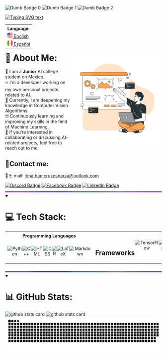 <!-- Dumb badges -->
<img src="https://forthebadge.com/images/badges/gluten-free.svg" height="20" alt="Dumb Badge 0"/> <img src="https://forthebadge.com/images/badges/uses-badges.svg" height="20" alt="Dumb Badge 1"/> <img src="https://forthebadge.com/images/badges/powered-by-electricity.svg" height="20" alt="Dumb Badge 2"/>

<!-- Typing SVG -->
<a href="https://git.io/typing-svg" target="_blank" rel="noopener noreferrer">
    <img src="https://readme-typing-svg.demolab.com?font=IBM+Plex+Mono&pause=1000&color=FF7700&center=true&width=435&lines=Hello+there!%F0%9F%96%96+I+am+Jonathan+Cruz;-+Artificial+Intelligence+Engineer+-" alt="Typing SVG text" /></a>
  
<!-- Language Selector -->
<table align="right">
    <tr><th align="left">Language:</th>
    <tr><td><a href="https://github.com/JonathanCruze/JonathanCruze/tree/main"><img src="./assets/usa-icon.png" alt="US flag" width="17px"> English</a></td></tr>
    <tr><td><a href="https://github.com/JonathanCruze/JonathanCruze/blob/main/README.es.md"><img src="./assets/mex-icon.png" alt="Mexico flag" width="17px"> Español</a></td></tr>
</table>

<!-- Image at the side -->
<img align="right" src="./assets/illustration.png" width="290"/>

# 💫 About Me:
:school: I am a **Junior** AI college student on Mexico.<br>
:star: I'm a developer working on my own personal projects related to AI.<br>
:brain: Currently, I am deepening my knowledge in Computer Vision Algorithms.<br>
:nerd_face: Continuously learning and improving my skills in the field of Machine Learning.<br>
:briefcase: If you’re interested in collaborating or discussing AI-related projects, feel free to reach out to me.


<h2>📨Contact me:</h2>
  <p>
    📧 E-mail: <a href="mailto:jonathan.cruzesparza@outlook.com">jonathan.cruzesparza@outlook.com</a>
  </p>
  <a href="https://discordapp.com/users/180138956145295360">
    <img src="https://img.shields.io/badge/Discord-%237289DA.svg?logo=discord&logoColor=white" alt="Discord Badge"></a>
  <a href="https://facebook.com/profile.php?id=100009501942189">
    <img src="https://img.shields.io/badge/Facebook-%231877F2.svg?logo=Facebook&logoColor=white" alt="Facebook Badge"></a>
  <a href="https://linkedin.com/in/jonathan-cruz-esparza-436a40208/">
    <img src="https://img.shields.io/badge/LinkedIn-%230077B5.svg?logo=linkedin&logoColor=white" alt="LinkedIn Badge"></a>



<!-- RGB Separator border line -->
<img  src="./assets/rainbow_separator.gif" alt="Separator" width="900px">



<details open>
<summary><h1>💻 Tech Stack:</h1></summary>
<table>
  <tr>
    <th>Programming Languages</th>
    <th colspan="3" style="vertical-align: top;">Machine / Deep Learning Technologies</th>
    <th>Dev Tools</th>
    <th>Other Tools</th>
  </tr>
  <tr>
    <td valign="middle" align="center">
      <div style="display: flex;">
        <!-- Programming Languages badges -->
        <img src="https://img.shields.io/badge/python-3670A0?style=for-the-badge&logo=python&logoColor=ffdd54" alt="Python">
        <!-- <img src="https://img.shields.io/badge/🔥%20Mojo-%2301324D.svg?style=for-the-badge" alt="Mojo"> -->
        <img src="https://img.shields.io/badge/c++-%2300599C.svg?style=for-the-badge&logo=c%2B%2B&logoColor=white" alt="C++">
        <img src="https://img.shields.io/badge/HTML-%23E34F26.svg?style=for-the-badge&logo=html5&logoColor=white" alt="HTML">
        <img src="https://img.shields.io/badge/CSS-%231572B6.svg?style=for-the-badge&logo=css3&logoColor=white" alt="CSS">
        <img src="https://img.shields.io/badge/r-%23276C9F.svg?style=for-the-badge&logo=r&logoColor=white" alt="R">
        <img src="https://img.shields.io/badge/LaTeX-%23008080.svg?style=for-the-badge&logo=latex&logoColor=white" alt="LaTeX">
        <img src="https://img.shields.io/badge/markdown-%23000000.svg?style=for-the-badge&logo=markdown&logoColor=white" alt="Markdown">
      </div>
    </td>
   <td colspan="2" valign="top" align="center">
        <div style="display: flex;">
          <!-- Frameworks badges -->
          <h2>Frameworks</h2>
          <img src="https://img.shields.io/badge/TensorFlow-%23FF6F00.svg?style=for-the-badge&logo=TensorFlow&logoColor=white" alt="TensorFlow">
          <img src="https://img.shields.io/badge/Keras-%23D00000.svg?style=for-the-badge&logo=Keras&logoColor=white" alt="Keras">
          <img src="https://img.shields.io/badge/PyTorch-%23EE4C2C.svg?style=for-the-badge&logo=PyTorch&logoColor=white" alt="PyTorch">
          <img src="https://img.shields.io/badge/OPENCV-%235C3EE8.svg?style=for-the-badge&logo=OpenCV&logoColor=white" alt="OpenCV">
        </div>
        </td>
        <td valign="top" align="center">
        <div style="display: flex;">
          <!-- Architectures badges -->
          <h2>Architectures</h2>
          <img src="https://img.shields.io/badge/NLP-%2307397A.svg?style=for-the-badge" alt="Natural Language Processing">
          <img src="https://img.shields.io/badge/RNN's-%2332a11f.svg?style=for-the-badge" alt="Recurrent Neuronal Networks">
          <img src="https://img.shields.io/badge/CNN's-%23F02645.svg?style=for-the-badge" alt="Convolutional Neural Networks">
          <img src="https://img.shields.io/badge/GAN's-%23FF6F00.svg?style=for-the-badge" alt="Generative Adversarial Networks">
          <img src="https://img.shields.io/badge/Transformers-%235F17D4.svg?style=for-the-badge" alt="Transformers">
        </div>
    </td>
    <td valign="middle" align="center">
      <div style="display: flex;">
        <!-- Dev Tools badges -->
        <img src="https://img.shields.io/badge/Anaconda-%2344A833.svg?style=for-the-badge&logo=anaconda&logoColor=white" alt="Anaconda">
        <img src="https://img.shields.io/badge/PyCharm-%236C1960.svg?style=for-the-badge&logo=pycharm&logoColor=white" alt="PyCharm">
        <img src="https://img.shields.io/badge/flask-%23000.svg?style=for-the-badge&logo=flask&logoColor=white" alt="Flask">
        <img src="https://img.shields.io/badge/Jupyter%20Notebook-%23F37626.svg?style=for-the-badge&logo=jupyter&logoColor=white" alt="Jupyter Notebook">
        <img src="https://img.shields.io/badge/Linux-F8D4FA?style=for-the-badge&logo=linux&logoColor=black" alt="Linux">
        <img src="https://img.shields.io/badge/Windows-3232C9?style=for-the-badge&logo=windows&logoColor=white" alt="Windows OS">
        <img src="https://img.shields.io/badge/VS%20Code-%23007ACC.svg?style=for-the-badge&logo=visual-studio-code&logoColor=white" alt="Visual Studio Code">
        <img src="https://img.shields.io/badge/Docker-%232496ED.svg?style=for-the-badge&logo=docker&logoColor=white" alt="Docker">
        <img src="https://img.shields.io/badge/Kubernetes-%23326CE5.svg?style=for-the-badge&logo=kubernetes&logoColor=white" alt="Kubernetes">
        <img src="https://img.shields.io/badge/AWS-%23FF872B.svg?style=for-the-badge&logo=amazon-aws&logoColor=white" alt="Amazon Web Services">
        <img src="https://img.shields.io/badge/Azure-%230072F0.svg?style=for-the-badge&logo=azure-devops&logoColor=white" alt="Azure">
      </div>
    </td>
    <td valign="middle" align="center">
      <div style="display: flex;">
        <!-- Other tools badges -->
        <img src="https://img.shields.io/badge/blender-%23F5792A.svg?style=for-the-badge&logo=blender&logoColor=white" alt="Blender">
        <img src="https://img.shields.io/badge/UNITY-%23366273.svg?style=for-the-badge&logo=unity&logoColor=white" alt="UNITY">
        <img src="https://img.shields.io/badge/unreal-%2320232A.svg?style=for-the-badge&logo=unreal-engine&logoColor=white" alt="UNREAL">
        <img src="https://img.shields.io/badge/Excel-%23217346.svg?style=for-the-badge&logo=microsoft-excel&logoColor=white" alt="Excel">
        <img src="https://img.shields.io/badge/Discord-%237289DA.svg?style=for-the-badge&logo=discord&logoColor=white" alt="Discord">
        <img src="https://img.shields.io/badge/Git-%23F05032.svg?style=for-the-badge&logo=git&logoColor=white" alt="Git">
        <img src="https://img.shields.io/badge/GitHub-%23181717.svg?style=for-the-badge&logo=github&logoColor=white" alt="GitHub">
      </div>
    </td>
  </tr>
</table>
</details>



<!-- RGB Separator border line -->
<img  src="./assets/rainbow_separator.gif" alt="Separator" width="900px">



<details open>
<summary><h1>📊 GitHub Stats:</h1></summary>

<!-- Stats Streak -->
<picture>
  <source media="(prefers-color-scheme: dark)"
      srcset="https://streak-stats.demolab.com?user=JonathanCruze&hide_border=true&border_radius=25&date_format=j%20M%5B%20Y%5D&card_width=390&background=1F2430&ring=FF7700&sideNums=F5F5F7&fire=4B6FED&currStreakNum=F5F5F7&currStreakLabel=F5F5F7&stroke=4B6FED&sideLabels=F5F5F7&dates=B2B2B2&hide_total_contributions=true"/>
  <source media="(prefers-color-scheme: light)"
      srcset="https://streak-stats.demolab.com?user=JonathanCruze&hide_border=true&border_radius=25&date_format=j%20M%5B%20Y%5D&card_width=350&background=FFFFFF&sideNums=1D1D1F&fire=FF7700&currStreakNum=1D1D1F&currStreakLabel=1D1D1F&stroke=4B6FED&sideLabels=1D1D1F&dates=4B6FED&ring=4B6FED&hide_total_contributions=true"/>
  <img alt="github stats card" src="https://streak-stats.demolab.com/?user=JonathanCruze"/>
</picture>

<!-- Stats GitHub Info -->
<picture>
  <source media="(prefers-color-scheme: dark)"
      srcset="https://github-readme-stats.vercel.app/api?username=JonathanCruze&border_radius=25&ring_color=FF7700&text_color=F5F5F7&bg_color=1F2430&hide_border=true&hide_title=true&rank_icon=github&show_icons=true&hide=issues,contribs"/>
  <source media="(prefers-color-scheme: light)"
      srcset="https://github-readme-stats.vercel.app/api?username=JonathanCruze&border_radius=25&text_color=1D1D1F&hide_border=true&hide_title=true&rank_icon=github&show_icons=true&hide=issues,contribs"/>
  <img alt="github stats card" src="https://github-readme-stats.vercel.app/api?username=JonathanCruze"/>
</picture>

<!-- Snake Repo Gif -->
<picture>
  <source media="(prefers-color-scheme: dark)" srcset="https://raw.githubusercontent.com/JonathanCruze/JonathanCruze/output/github-contribution-grid-snake-dark.svg">
  <source media="(prefers-color-scheme: light)" srcset="https://raw.githubusercontent.com/JonathanCruze/JonathanCruze/output/github-contribution-grid-snake.svg">
  <img alt="github contribution grid snake animation" src="https://raw.githubusercontent.com/JonathanCruze/JonathanCruze/output/github-contribution-grid-snake.svg">
</picture>

</details>
